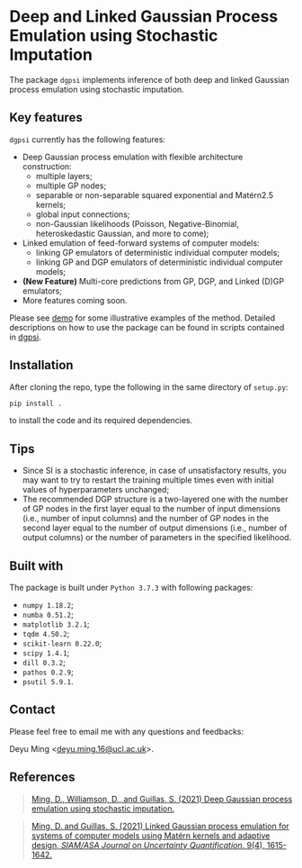 # Deep and Linked Gaussian Process Emulation using Stochastic Imputation
The package `dgpsi` implements inference of both deep and linked Gaussian process emulation using stochastic imputation. 

## Key features
`dgpsi` currently has the following features:

* Deep Gaussian process emulation with flexible architecture construction: 
    - multiple layers;
    - multiple GP nodes;
    - separable or non-separable squared exponential and Mat&eacute;rn2.5 kernels;
    - global input connections;
    - non-Gaussian likelihoods (Poisson, Negative-Binomial, heteroskedastic Gaussian, and more to come);
* Linked emulation of feed-forward systems of computer models:
    - linking GP emulators of deterministic individual computer models;
    - linking GP and DGP emulators of deterministic individual computer models;
* **(New Feature)** Multi-core predictions from GP, DGP, and Linked (D)GP emulators;
* More features coming soon.

Please see [demo](demo/) for some illustrative examples of the method. Detailed descriptions on how to use the package can be found in scripts contained in [dgpsi](dgpsi/).

## Installation
After cloning the repo, type the following in the same directory of `setup.py`:

```bash
pip install .
```

to install the code and its required dependencies.

## Tips
* Since SI is a stochastic inference, in case of unsatisfactory results, you may want to try to restart the training multiple times even with initial values of hyperparameters unchanged;
* The recommended DGP structure is a two-layered one with the number of GP nodes in the first layer equal to the number of input dimensions (i.e., number of input columns) and the number of GP nodes in the second layer equal to the number of output dimensions (i.e., number of output columns) or the number of parameters in the specified likelihood.

## Built with
The package is built under `Python 3.7.3` with following packages:
* `numpy 1.18.2`;
* `numba 0.51.2`;
* `matplotlib 3.2.1`;
* `tqdm 4.50.2`;
* `scikit-learn 0.22.0`;
* `scipy 1.4.1`;
* `dill 0.3.2`;
* `pathos 0.2.9`;
* `psutil 5.9.1`.

## Contact
Please feel free to email me with any questions and feedbacks: 

Deyu Ming <[deyu.ming.16@ucl.ac.uk](mailto:deyu.ming.16@ucl.ac.uk)>.

## References
> [Ming, D., Williamson, D., and Guillas, S. (2021) Deep Gaussian process emulation using stochastic imputation.](https://arxiv.org/abs/2107.01590)

> [Ming, D. and Guillas, S. (2021) Linked Gaussian process emulation for systems of computer models using Mat&eacute;rn kernels and adaptive design, <i>SIAM/ASA Journal on Uncertainty Quantification</i>. 9(4), 1615-1642.](https://epubs.siam.org/doi/abs/10.1137/20M1323771)
